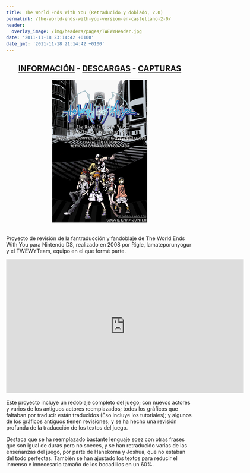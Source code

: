 ```yaml
---
title: The World Ends With You (Retraducido y doblado, 2.0)
permalink: /the-world-ends-with-you-version-en-castellano-2-0/
header:
  overlay_image: /img/headers/pages/TWEWYHeader.jpg
date: '2011-11-18 23:14:42 +0100'
date_gmt: '2011-11-18 21:14:42 +0100'
---
```

<h2 style="text-align: center;"><strong><a href="/the-world-ends-with-you-version-en-castellano-2-0/informacion/">INFORMACIÓN</a> - <a href="/the-world-ends-with-you-version-en-castellano-2-0/descargar/">DESCARGAS</a> - <a href="/the-world-ends-with-you-version-en-castellano-2-0/capturas/">CAPTURAS</a></strong></h2>

<center><img src="/img/2011/11/TituloES.png" width="256" height="384" /></center><br>

Proyecto de revisión de la fantraducción y fandoblaje de The World Ends With You para 
Nintendo DS, realizado en 2008 por Rigle, lamateporunyogur y el TWEWYTeam, equipo en 
el que formé parte.

<p style="text-align: center;"><iframe src="https://www.youtube-nocookie.com/embed/Nm2dRlux8CI?rel=0" width="640" height="360" frameborder="0" allowfullscreen="allowfullscreen"></iframe></p>

Este proyecto incluye un redoblaje completo del juego; con nuevos actores y varios 
de los antiguos actores reemplazados; todos los gráficos que faltaban por traducir 
están traducidos (Eso incluye los tutoriales); y algunos de los gráficos antiguos 
tienen revisiones; y se ha hecho una revisión profunda de la traducción de los textos 
del juego.

Destaca que se ha reemplazado bastante lenguaje soez con otras frases que son igual de 
duras pero no soeces, y se han retraducido varias de las enseñanzas del juego, por parte 
de Hanekoma y Joshua, que no estaban del todo perfectas. También se han ajustado los 
textos para reducir el inmenso e innecesario tamaño de los bocadillos en un 60%.
